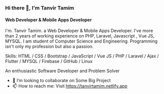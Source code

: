 ### Hi there 👋, I'm Tanvir Tamim
#### Web Developer & Mobile Apps Developer
I'm. Tanvir Tamim. a Web Developer & Mobile Apps Developer. I've more than 2 years of working experience on PHP, Laravel, Javascript , Vue JS, MYSQL. I am student  of Computer Science and Engineering. Programming isn't only my profession but also a passion.

Skills: HTML / CSS / Bootstrap / JavaScript / Vue JS / PHP / Laravel / Ajax / Flutter / MYSQL / Firebase / GitHub / Linux 

An enthusiastic Software Developer and Problem Solver
- 👯 I’m looking to collaborate on Some Big Project 
- 📫 How to reach me: Visit https://tanvirtamim.netlify.app 

